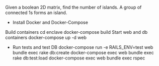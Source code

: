 Given a boolean 2D matrix, find the number of islands. A group of connected 1s forms an island. 


* Install Docker and Docker-Compose

Build containers
  cd enclave
  docker-compose build
Start web and db containers
  docker-compose up -d web

* Run tests and test DB
  docker-compose run -e RAILS_ENV=test web bundle exec rake db:create
  docker-compose exec web bundle exec rake db:test:load
  docker-compose exec web bundle exec rspec

